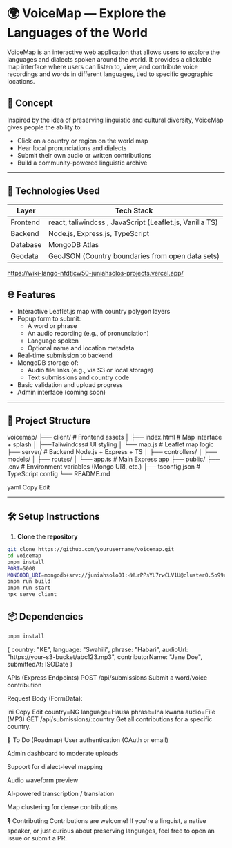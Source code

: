 # 🌍 VoiceMap — Explore the Languages of the World

VoiceMap is an interactive web application that allows users to explore the languages and dialects spoken around the world. It provides a clickable map interface where users can listen to, view, and contribute voice recordings and words in different languages, tied to specific geographic locations.

## 🧠 Concept

Inspired by the idea of preserving linguistic and cultural diversity, VoiceMap gives people the ability to:

- Click on a country or region on the world map
- Hear local pronunciations and dialects
- Submit their own audio or written contributions
- Build a community-powered linguistic archive

---

## 🚀 Technologies Used

| Layer       | Tech Stack                                      |
|-------------|--------------------------------------------------|
| Frontend    | react, taliwindcss , JavaScript (Leaflet.js, Vanilla TS)   |
| Backend     | Node.js, Express.js, TypeScript                  |
| Database    | MongoDB Atlas                                    |
| Geodata     | GeoJSON (Country boundaries from open data sets) |

 
 https://wiki-lango-nfdtjcw50-juniahsolos-projects.vercel.app/ 

## 🌐 Features

- Interactive Leaflet.js map with country polygon layers
- Popup form to submit:
  - A word or phrase
  - An audio recording (e.g., of pronunciation)
  - Language spoken
  - Optional name and location metadata
- Real-time submission to backend
- MongoDB storage of:
  - Audio file links (e.g., via S3 or local storage)
  - Text submissions and country code
- Basic validation and upload progress
- Admin interface (coming soon)

---

## 📂 Project Structure

voicemap/
├── client/ # Frontend assets
│ ├── index.html # Map interface + splash
│ ├──Taliwindcss#  UI styling
│ └── map.js # Leaflet map logic
├── server/ # Backend Node.js + Express + TS
│ ├── controllers/
│ ├── models/
│ ├── routes/
│ └── app.ts # Main Express app
├── public/ 
├── .env # Environment variables (Mongo URI, etc.)
├── tsconfig.json # TypeScript config
└── README.md

yaml
Copy
Edit

---

## 🛠 Setup Instructions

1. **Clone the repository**
```bash
git clone https://github.com/yourusername/voicemap.git
cd voicemap
pnpm install
PORT=5000
MONGODB_URI=mongodb+srv://juniahsolo01:<WLrPPsYL7rwCLV1U@cluster0.5o99ryu.mongodb.net/?retryWrites=true&w=majority&appName=Cluster0
pnpm run build
pnpm run start
npx serve client
```

## 📦 Dependencies                 
```bash
pnpm install
```
{
  country: "KE",
  language: "Swahili",
  phrase: "Habari",
  audioUrl: "https://your-s3-bucket/abc123.mp3",
  contributorName: "Jane Doe",
  submittedAt: ISODate
}


 APIs (Express Endpoints)
POST /api/submissions
Submit a word/voice contribution

Request Body (FormData):

ini
Copy
Edit
country=NG
language=Hausa
phrase=Ina kwana
audio=File (MP3)
GET /api/submissions/:country
Get all contributions for a specific country.

🧩 To Do (Roadmap)
 User authentication (OAuth or email)

 Admin dashboard to moderate uploads

 Support for dialect-level mapping

 Audio waveform preview

 AI-powered transcription / translation

 Map clustering for dense contributions

🎙️ Contributing
Contributions are welcome! If you're a linguist, a native speaker, or just curious about preserving languages, feel free to open an issue or submit a PR.







